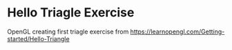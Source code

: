 # Hello Triagle Exercise

OpenGL creating first triagle exercise from https://learnopengl.com/Getting-started/Hello-Triangle
